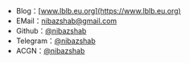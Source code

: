 - Blog：[www.lblb.eu.org](https://www.lblb.eu.org)
- EMail：nibazshab@gmail.com
- Github：[@nibazshab](https://github.com/nibazshab)
- Telegram：[@nibazshab](https://t.me/nibazshab)
- ACGN：[@nibazshab](https://anilist.co/user/nibazshab)
